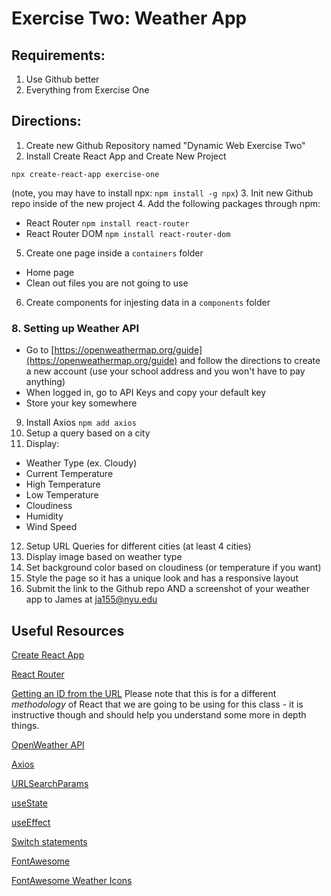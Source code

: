 # Exercise Two: Weather App

## Requirements:

1. Use Github better
2. Everything from Exercise One

## Directions:
1. Create new Github Repository named "Dynamic Web Exercise Two"
2. Install Create React App and Create New Project 
```
npx create-react-app exercise-one
```
(note, you may have to install npx: `npm install -g npx`)
3. Init new Github repo inside of the new project
4. Add the following packages through npm:
  - React Router `npm install react-router`
  - React Router DOM `npm install react-router-dom`
5. Create one page inside a `containers` folder
  - Home page
  - Clean out files you are not going to use
6. Create components for injesting data in a `components` folder
### 8. Setting up Weather API
- Go to [https://openweathermap.org/guide](https://openweathermap.org/guide) and follow the directions to create a new account (use your school address and you won't have to pay anything)
- When logged in, go to API Keys and copy your default key
- Store your key somewhere

9. Install Axios `npm add axios` 
10. Setup a query based on a city
11. Display:
  - Weather Type (ex. Cloudy)
  - Current Temperature
  - High Temperature
  - Low Temperature
  - Cloudiness
  - Humidity
  - Wind Speed
12. Setup URL Queries for different cities (at least 4 cities)
13. Display image based on weather type
14. Set background color based on cloudiness (or temperature if you want)
15. Style the page so it has a unique look and has a responsive layout
16. Submit the link to the Github repo AND a screenshot of your weather app to James at ja155@nyu.edu

## Useful Resources
[Create React App](https://github.com/facebook/create-react-app)

[React Router](https://www.npmjs.com/package/react-router)

[Getting an ID from the URL](https://tylermcginnis.com/react-router-url-parameters/) 
Please note that this is for a different _methodology_ of React that we are going to be using for this class - it is instructive though and should help you understand some more in depth things.

[OpenWeather API](https://openweathermap.org/current)

[Axios](https://www.npmjs.com/package/axios)

[URLSearchParams](https://developer.mozilla.org/en-US/docs/Web/API/URLSearchParams)

[useState](https://reactjs.org/docs/hooks-reference.html#usestate)

[useEffect](https://reactjs.org/docs/hooks-reference.html#useeffect)

[Switch statements](https://developer.mozilla.org/en-US/docs/Web/JavaScript/Reference/Statements/switch)

[FontAwesome](https://www.npmjs.com/package/@fortawesome/react-fontawesome)

[FontAwesome Weather Icons](https://fontawesome.com/icons?d=gallery&c=weather&m=free)
